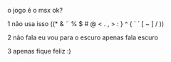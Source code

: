 o jogo é o msx ok?

1 não usa isso ((* & ¨ % $  # @ < . , > : } ^ { ` ´ [ ~ ] / ))

2 não fala eu vou para o escuro apenas fala escuro

3 apenas fique feliz :)
